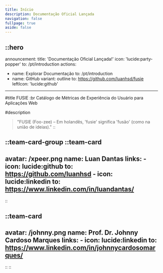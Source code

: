 ```yaml
---
title: Início
description: Documentação Oficial Lançada
navigation: false
fullpage: true
aside: false
---
```


::hero
---
announcement:
  title: 'Documentação Oficial Lançada!'
  icon: 'lucide:party-popper'
  to: /pt/introduction
actions:
  - name: Explorar Documentação
    to: /pt/introduction
  - name: GitHub
    variant: outline
    to: https://github.com/luanhsd/fusie
    leftIcon: 'lucide:github'
---

#title
FUSIE :br Catálogo de Métricas de Experiência do Usuário para Aplicações Web

#description
> "FUSIE (Foo-zee) – Em holandês, 'fusie' significa 'fusão' (como na união de ideias)."
::


::team-card-group
  ::team-card
  ---
  avatar: /xpeer.png
  name: Luan Dantas
  links:
    - icon: lucide:github
      to: https://github.com/luanhsd
    - icon: lucide:linkedin
      to: https://www.linkedin.com/in/luandantas/
  ---
  ::

  ::team-card
  ---
  avatar: /johnny.png 
  name: Prof. Dr. Johnny Cardoso Marques
  links:
    - icon: lucide:linkedin
      to: https://www.linkedin.com/in/johnnycardosomarques/
  ---
  ::
::